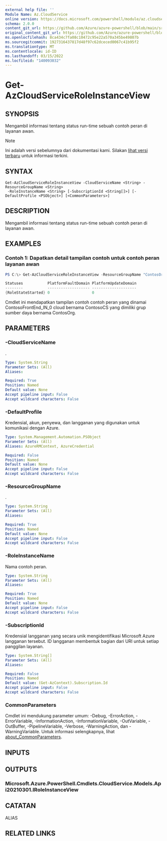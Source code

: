 ```yaml
---
external help file: ''
Module Name: Az.CloudService
online version: https://docs.microsoft.com/powershell/module/az.cloudservice/get-azcloudserviceroleinstanceview
schema: 2.0.0
content_git_url: https://github.com/Azure/azure-powershell/blob/main/src/CloudService/help/Get-AzCloudServiceRoleInstanceView.md
original_content_git_url: https://github.com/Azure/azure-powershell/blob/main/src/CloudService/help/Get-AzCloudServiceRoleInstanceView.md
ms.openlocfilehash: 8ca434c7fa08c10472c95e22a570a345be49807b
ms.sourcegitcommit: 1927316437817d48f97c62dceced0067c41b95f2
ms.translationtype: MT
ms.contentlocale: id-ID
ms.lasthandoff: 03/15/2022
ms.locfileid: "140093032"
---
```

# Get-AzCloudServiceRoleInstanceView

## SYNOPSIS
Mengambil informasi tentang status run-time sebuah contoh peran di layanan awan.

> [!NOTE]
>Ini adalah versi sebelumnya dari dokumentasi kami. Silakan [lihat versi terbaru](/powershell/module/az.cloudservice/get-azcloudserviceroleinstanceview) untuk informasi terkini.

## SYNTAX

```
Get-AzCloudServiceRoleInstanceView -CloudServiceName <String> -ResourceGroupName <String>
 -RoleInstanceName <String> [-SubscriptionId <String[]>] [-DefaultProfile <PSObject>] [<CommonParameters>]
```

## DESCRIPTION
Mengambil informasi tentang status run-time sebuah contoh peran di layanan awan.

## EXAMPLES

### Contoh 1: Dapatkan detail tampilan contoh untuk contoh peran layanan awan
```powershell
PS C:\> Get-AzCloudServiceRoleInstanceView -ResourceGroupName "ContosOrg" -CloudServiceName "ContosoCS" -RoleInstanceName "ContosoFrontEnd_IN_0"

Statuses           PlatformFaultDomain PlatformUpdateDomain
--------           ------------------- --------------------
{RoleStateStarted} 0                   0

```

Cmdlet ini mendapatkan tampilan contoh contoh peran yang dinamai ContosoFrontEnd_IN_0 cloud bernama ContosoCS yang dimiliki grup sumber daya bernama ContosOrg.

## PARAMETERS

### -CloudServiceName
.

```yaml
Type: System.String
Parameter Sets: (All)
Aliases:

Required: True
Position: Named
Default value: None
Accept pipeline input: False
Accept wildcard characters: False
```

### -DefaultProfile
Kredensial, akun, penyewa, dan langganan yang digunakan untuk komunikasi dengan Azure.

```yaml
Type: System.Management.Automation.PSObject
Parameter Sets: (All)
Aliases: AzureRMContext, AzureCredential

Required: False
Position: Named
Default value: None
Accept pipeline input: False
Accept wildcard characters: False
```

### -ResourceGroupName
.

```yaml
Type: System.String
Parameter Sets: (All)
Aliases:

Required: True
Position: Named
Default value: None
Accept pipeline input: False
Accept wildcard characters: False
```

### -RoleInstanceName
Nama contoh peran.

```yaml
Type: System.String
Parameter Sets: (All)
Aliases:

Required: True
Position: Named
Default value: None
Accept pipeline input: False
Accept wildcard characters: False
```

### -SubscriptionId
Kredensial langganan yang secara unik mengidentifikasi Microsoft Azure langganan tersebut.
ID langganan membentuk bagian dari URI untuk setiap panggilan layanan.

```yaml
Type: System.String[]
Parameter Sets: (All)
Aliases:

Required: False
Position: Named
Default value: (Get-AzContext).Subscription.Id
Accept pipeline input: False
Accept wildcard characters: False
```

### CommonParameters
Cmdlet ini mendukung parameter umum: -Debug, -ErrorAction, -ErrorVariable, -InformationAction, -InformationVariable, -OutVariable, -OutBuffer, -PipelineVariable, -Verbose, -WarningAction, dan -WarningVariable. Untuk informasi selengkapnya, lihat [about_CommonParameters](http://go.microsoft.com/fwlink/?LinkID=113216).

## INPUTS

## OUTPUTS

### Microsoft.Azure.PowerShell.Cmdlets.CloudService.Models.Api20210301.IRoleInstanceView

## CATATAN

ALIAS

## RELATED LINKS

